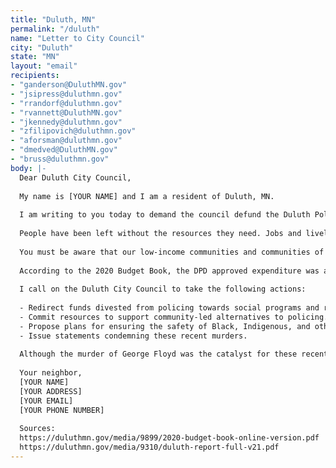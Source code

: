 ```yaml
---
title: "Duluth, MN"
permalink: "/duluth"
name: "Letter to City Council"
city: "Duluth"
state: "MN"
layout: "email"
recipients:
- "ganderson@DuluthMN.gov"
- "jsipress@duluthmn.gov"
- "rrandorf@duluthmn.gov"
- "rvannett@DuluthMN.gov"
- "jkennedy@duluthmn.gov"
- "zfilipovich@duluthmn.gov"
- "aforsman@duluthmn.gov"
- "dmedved@DuluthMN.gov"
- "bruss@duluthmn.gov"
body: |-
  Dear Duluth City Council,
  
  My name is [YOUR NAME] and I am a resident of Duluth, MN.
  
  I am writing to you today to demand the council defund the Duluth Police Department. I stand in solidarity with protesters across the country who are out in the streets in response to the horrific murders of George Floyd, a Black man, by the Minneapolis police, and are appalled by the recent murders of Breonna Taylor, Ahmaud Arbery, Tony McDade and countless others.
  
  People have been left without the resources they need. Jobs and livelihoods will take a long time to recover. And most of all, Black citizens of Duluth continue to live in a city that is currently upholding White Supremacy, enforced by guns of the DPD. I stand with the anti-racist movement in our city in saying that we will no longer accept empty gestures and suggestions of reform.
  
  You must be aware that our low-income communities and communities of color are disproportionate targets of police violence. An audit conducted by BerryDunn in a 2019 report lays out the injustice in the Duluth Police Department. Yet little is revealed to the public about the progress of reformation. Justice will only be served when our vision of safety is based on community, equality, and justice. This will not be possible until we defund DPD.
  
  According to the 2020 Budget Book, the DPD approved expenditure was around $24 million, paying for salaries, benefits, and "other expenses." This is about 26% of the $92.9 million general fund, more than Property, Parks, Libraries, and Public Works combined.
  
  I call on the Duluth City Council to take the following actions:
  
  - Redirect funds divested from policing towards social programs and resources that support housing, jobs, education, health care, child care, and other critical community needs.
  - Commit resources to support community-led alternatives to policing.
  - Propose plans for ensuring the safety of Black, Indigenous, and other marginalized people in our community from racial profiling by police and other security forces, with input from members of the marginalized communities themselves.
  - Issue statements condemning these recent murders.
  
  Although the murder of George Floyd was the catalyst for these recent protests, it was not the sole cause. Black people have been subjected to centuries of state terror, and economic and social exclusion. The current protests reflect concerned members of society taking direct, collective action to demand an end to the abuse and violence directed against Black people. I am urging you, and the rest of the Duluth City Council, to adopt a budget that defunds the police and funds non-violent, community-led health and safety strategies.
  
  Your neighbor,
  [YOUR NAME]
  [YOUR ADDRESS]
  [YOUR EMAIL]
  [YOUR PHONE NUMBER]
  
  Sources:
  https://duluthmn.gov/media/9899/2020-budget-book-online-version.pdf
  https://duluthmn.gov/media/9310/duluth-report-full-v21.pdf
---
```

